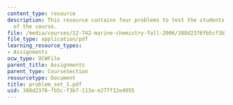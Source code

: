 ```yaml
---
content_type: resource
description: This resource contains four problems to test the students understanding
  of the course.
file: /media/courses/12-742-marine-chemistry-fall-2006/388d2376fb5cf3b7113ae277f12e4055_problem_set_1.pdf
file_type: application/pdf
learning_resource_types:
- Assignments
ocw_type: OCWFile
parent_title: Assignments
parent_type: CourseSection
resourcetype: Document
title: problem_set_1.pdf
uid: 388d2376-fb5c-f3b7-113a-e277f12e4055
---
```

